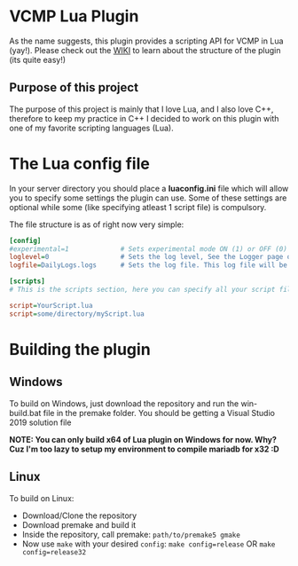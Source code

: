 # VCMP Lua Plugin

As the name suggests, this plugin provides a scripting API for VCMP in Lua (yay!). Please check out the [WIKI](https://github.com/DizzasTeR/VCMP-Lua/wiki) to learn
about the structure of the plugin (its quite easy!)

## Purpose of this project
The purpose of this project is mainly that I love Lua, and I also love C++, therefore to keep my practice in C++ I decided to work on this plugin with one of my
favorite scripting languages (Lua).

# The Lua config file
In your server directory you should place a **luaconfig.ini** file which will allow you to specify some settings the plugin can use. Some of these settings are
optional while some (like specifying atleast 1 script file) is compulsory.

The file structure is as of right now very simple:
```ini
[config]
#experimental=1             # Sets experimental mode ON (1) or OFF (0) | Intended for beta-testing and development only. Do not rely for stability
loglevel=0                  # Sets the log level, See the Logger page on Wiki for more information
logfile=DailyLogs.logs      # Sets the log file. This log file will be used to create daily logs and it will log everything logged by Logger class, regardless of level

[scripts]
# This is the scripts section, here you can specify all your script files that you want to run.

script=YourScript.lua
script=some/directory/myScript.lua
```

# Building the plugin
## Windows
To build on Windows, just download the repository and run the win-build.bat file in the premake folder. You should be getting a Visual Studio 2019 solution file

**NOTE: You can only build x64 of Lua plugin on Windows for now. Why? Cuz I'm too lazy to setup my environment to compile mariadb for x32 :D**

## Linux
To build on Linux:
* Download/Clone the repository
* Download premake and build it
* Inside the repository, call premake: `path/to/premake5 gmake`
* Now use `make` with your desired `config`: `make config=release` OR `make config=release32`